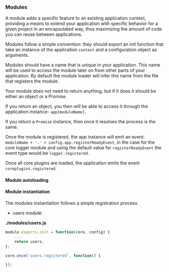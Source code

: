 ### Modules

A module adds a specific feature to an existing application context, providing a means to extend your application with specific behavior for a given project in an encapsulated way, thus maximizing the amount of code you can reuse between applications.

Modules follow a simple convention: they should export an init function that take an instance of the application `context` and a configuration object as arguments.

Modules should have a name that is unique in your application. This name will be used to access the module later on from other parts of your application.
By default the module loader will infer this name from the file that registers the module.

Your module does not need to return anything, but if it does it should be either an object or a Promise.

If you return an object, you then will be able to access it through the application instance- `app[moduleName]`.

If you return a `Promise` instance, then once it resolves the process is the same.

Once the module is registered, the app instance will emit an event: `moduleName + '.' + config.app.registerReadyEvent`, in the case for the core logger module and using the default value for `registerReadyEvent` the event type would be `logger.registered`.

Once all core plugins are loaded, the application emits the event `coreplugins.registered`.

#### Module autoloading


#### Module instantiation

The modules instantiation follows a simple registration process.

* users module:

**./modules/users.js**
```js
module.exports.init = function(core, config) {
    ...
    return users;
};
```


```js
core.once('users.registered', function() {

});
```
